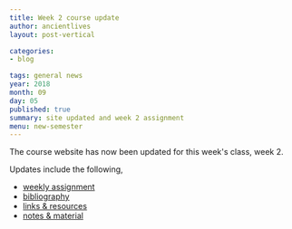 ```yaml
---
title: Week 2 course update
author: ancientlives
layout: post-vertical

categories:
- blog

tags: general news
year: 2018
month: 09
day: 05
published: true
summary: site updated and week 2 assignment
menu: new-semester
---
```


The course website has now been updated for this week's class, week 2.

Updates include the following,

* [weekly assignment](/weekly_assignment)
* [bibliography](/bibliography)
* [links & resources](/links)
* [notes & material](/notes)
